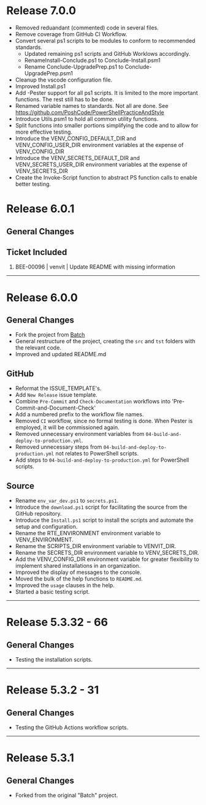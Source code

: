 # Release 7.0.0

- Removed reduandant (commented) code in several files.
- Remove coverage from GitHub CI Workflow.
- Convert several ps1 scripts to be modules to conform to recommended standards.
  - Updated remaining ps1 scripts and GitHub Worklows accordingly.
  - RenameInstall-Conclude.ps1 to Conclude-Install.psm1
  - Rename Conclude-UpgradePrep.ps1 to Conclude-UpgradePrep.psm1
- Cleanup the vscode configuration file.
- Improved Install.ps1
- Add -Pester support for all ps1 scripts. It is limited to the more important functions. The rest still has to be done.
- Renamed variable names to standards. Not all are done. See https://github.com/PoshCode/PowerShellPracticeAndStyle
- Introduce Utils.psm1 to hold all common utility functions.
- Split functions into smaller portions simplifying the code and to allow for more effective testing.
- Introduce the VENV_CONFIG_DEFAULT_DIR and VENV_CONFIG_USER_DIR environment variables at the expense of VENV_CONFIG_DIR
- Introduce the VENV_SECRETS_DEFAULT_DIR and VENV_SECRETS_USER_DIR environment variables at the expense of VENV_SECRETS_DIR
- Create the Invoke-Script function to abstract PS function calls to enable better testing.

# Release 6.0.1

## General Changes

## Ticket Included

1. BEE-00096 | venvit | Update README with missing information

______________________________________________________________________

# Release 6.0.0

## General Changes

- Fork the project from [Batch](https://github.com/BrightEdgeeServices/Batch)
- General restructure of the project, creating the `src` and `tst` folders with the relevant code.
- Improved and updated README.md

## GitHub

- Reformat the ISSUE_TEMPLATE's.
- Add `New Release` issue template.
- Combine `Pre-Commit` and `Check-Documentation` workflows into 'Pre-Commit-and-Document-Check'
- Add a numbered prefix to the workflow file names.
- Removed `CI` workflow, since no formal testing is done. When Pester is employed, it will be commissioned again.
- Removed unnecessary environment variables from `04-build-and-deploy-to-production.yml`.
- Removed unnecessary steps from `04-build-and-deploy-to-production.yml` not relates to PowerShell scripts.
- Add steps to `04-build-and-deploy-to-production.yml` for PowerShell scripts.

## Source

- Rename `env_var_dev.ps1` to `secrets.ps1`.
- Introduce the `download.ps1` script for facilitating the source from the GitHub repository.
- Introduce the `Install.ps1` script to install the scripts and automate the setup and configuration.
- Rename the RTE_ENVIRONMENT environment variable to VENV_ENVIRONMENT.
- Rename the SCRIPTS_DIR environment variable to VENVIT_DIR.
- Rename the SECRETS_DIR environment variable to VENV_SECRETS_DIR.
- Add the VENV_CONFIG_DIR environment variable for greater flexibility to implement shared installations in an organization.
- Improved the display of messages to the console.
- Moved the bulk of the help functions to `README.md`.
- Improved the `usage` clauses in the help.
- Started a basic testing script.

______________________________________________________________________

# Release 5.3.32 - 66

## General Changes

- Testing the installation scripts.

______________________________________________________________________

# Release 5.3.2 - 31

## General Changes

- Testing the GitHub Actions workflow scripts.

______________________________________________________________________

# Release 5.3.1

## General Changes

- Forked from the original "Batch" project.
